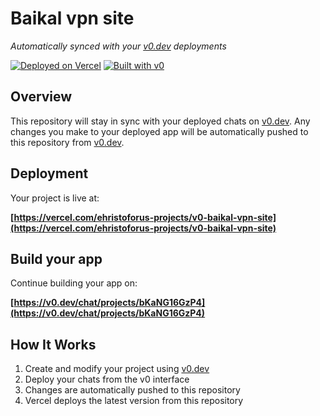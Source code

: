 # Baikal vpn site

*Automatically synced with your [v0.dev](https://v0.dev) deployments*

[![Deployed on Vercel](https://img.shields.io/badge/Deployed%20on-Vercel-black?style=for-the-badge&logo=vercel)](https://vercel.com/ehristoforus-projects/v0-baikal-vpn-site)
[![Built with v0](https://img.shields.io/badge/Built%20with-v0.dev-black?style=for-the-badge)](https://v0.dev/chat/projects/bKaNG16GzP4)

## Overview

This repository will stay in sync with your deployed chats on [v0.dev](https://v0.dev).
Any changes you make to your deployed app will be automatically pushed to this repository from [v0.dev](https://v0.dev).

## Deployment

Your project is live at:

**[https://vercel.com/ehristoforus-projects/v0-baikal-vpn-site](https://vercel.com/ehristoforus-projects/v0-baikal-vpn-site)**

## Build your app

Continue building your app on:

**[https://v0.dev/chat/projects/bKaNG16GzP4](https://v0.dev/chat/projects/bKaNG16GzP4)**

## How It Works

1. Create and modify your project using [v0.dev](https://v0.dev)
2. Deploy your chats from the v0 interface
3. Changes are automatically pushed to this repository
4. Vercel deploys the latest version from this repository